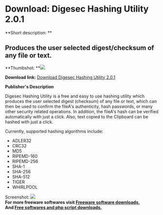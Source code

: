 # Download: Digesec Hashing Utility 2.0.1

**Short description: **

## Produces the user selected digest/checksum of any file or text.

  
**Thumbshot: **![](http://www.freewarefiles.com/screenshot/digesechash_md.jpg)   
  
**Download link:** [Download Digesec Hashing Utility 2.0.1](http://freesoftwares.boysofts.com/Digesec-Hashing-Utility_program_74793.html)  
  

**Publisher's Description**  
  

Digesec Hashing Utility is a free and easy to use hashing utility which
produces the user selected digest (checksum) of any file or text, which can
then be used to confirm the fileA's authenticity, hash passwords, or many
other security related operations. In addition, the fileA's hash can be
verified automatically with just a click. Also, text copied to the Clipboard
can be hashed with just a click.

Currently, supported hashing algorithms include:

  * ADLER32 
  * CRC32 
  * MD5 
  * RIPEMD-160 
  * RIPEMD-256 
  * SHA-1 
  * SHA-256 
  * SHA-512 
  * TIGER 
  * WHIRLPOOL 

  
  
Screenshot: ![](http://www.freewarefiles.com/screenshot/digesechash.jpg)  
**For more freeware softwares visit [Freeware software downloads.](http://freesoftwares.boysofts.com/)**   
**And [Free softwares and php script downloads.](http://www.boysofts.com/)**

